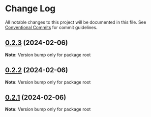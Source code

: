 # Change Log

All notable changes to this project will be documented in this file.
See [Conventional Commits](https://conventionalcommits.org) for commit guidelines.

## [0.2.3](https://github.com/hiqbalmallick/lerna-test/compare/v0.2.2...v0.2.3) (2024-02-06)

**Note:** Version bump only for package root





## [0.2.2](https://github.com/hiqbalmallick/lerna-test/compare/v0.2.1...v0.2.2) (2024-02-06)

**Note:** Version bump only for package root





## [0.2.1](https://github.com/hiqbalmallick/lerna-test/compare/v0.2.0...v0.2.1) (2024-02-06)

**Note:** Version bump only for package root
